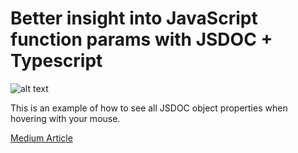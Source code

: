 # Better insight into JavaScript function params with JSDOC + Typescript

![alt text](https://miro.medium.com/v2/resize:fit:1400/format:webp/1*5LRLgyawBIFSdwyjZz7tRQ.png)

This is an example of how to see all JSDOC object properties when hovering with your mouse.

[Medium Article](https://medium.com/@pgburrack/better-insight-into-javascript-function-params-with-jsdoc-typescript-2efaf1658b56)
